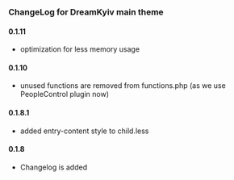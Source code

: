 ### ChangeLog for DreamKyiv main theme

#### 0.1.11

* optimization for less memory usage

#### 0.1.10

* unused functions are removed from functions.php (as we use PeopleControl plugin now)

#### 0.1.8.1

* added entry-content style to child.less

#### 0.1.8

* Changelog is added

